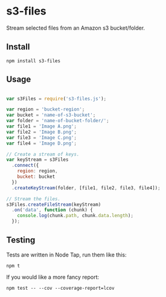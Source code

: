 # s3-files

Stream selected files from an Amazon s3 bucket/folder.

## Install

```
npm install s3-files
```

## Usage

```javascript

var s3Files = require('s3-files.js');

var region = 'bucket-region';
var bucket = 'name-of-s3-bucket';
var folder = 'name-of-bucket-folder/';
var file1 = 'Image A.png';
var file2 = 'Image B.png';
var file3 = 'Image C.png';
var file4 = 'Image D.png';

// Create a stream of keys. 
var keyStream = s3Files
  .connect({
    region: region,
    bucket: bucket    
  })
  .createKeyStream(folder, [file1, file2, file3, file4]);

// Stream the files. 
s3Files.createFileStream(keyStream)
  .on('data', function (chunk) {
    console.log(chunk.path, chunk.data.length);
  });
```



## Testing

Tests are written in Node Tap, run them like this:

```
npm t
```

If you would like a more fancy report: 

```
npm test -- --cov --coverage-report=lcov
```
